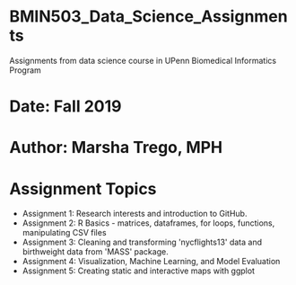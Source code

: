 # BMIN503_Data_Science_Assignments
Assignments from data science course in UPenn Biomedical Informatics Program

# Date: Fall 2019

# Author: Marsha Trego, MPH

# Assignment Topics
- Assignment 1: Research interests and introduction to GitHub.
- Assignment 2: R Basics - matrices, dataframes, for loops, functions, manipulating CSV files
- Assignment 3: Cleaning and transforming 'nycflights13' data and birthweight data from 'MASS' package. 
- Assignment 4: Visualization, Machine Learning, and Model Evaluation
- Assignment 5: Creating static and interactive maps with ggplot